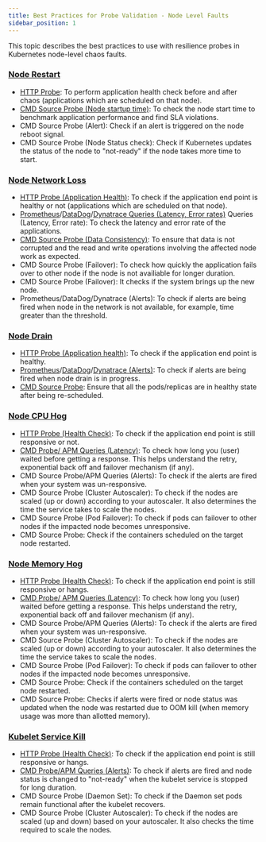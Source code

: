 ```yaml
---
title: Best Practices for Probe Validation - Node Level Faults
sidebar_position: 1
---
```


This topic describes the best practices to use with resilience probes in Kubernetes node-level chaos faults.

### [Node Restart](/docs/chaos-engineering/use-harness-ce/chaos-faults/kubernetes/node/node-restart)

- [HTTP Probe](/docs/chaos-engineering/use-harness-ce/probes/http-probe): To perform application health check before and after chaos (applications which are scheduled on that node).
- [CMD Source Probe (Node startup time)](/docs/chaos-engineering/use-harness-ce/probes/command-probe/cmd-probe-usage): To check the node start time to benchmark application performance and find SLA violations.
- CMD Source Probe (Alert): Check if an alert is triggered on the node reboot signal.
- CMD Source Probe (Node Status check): Check if Kubernetes updates the status of the node to "not-ready" if the node takes more time to start. 


### [Node Network Loss](/docs/chaos-engineering/use-harness-ce/chaos-faults/kubernetes/node/node-network-loss)

- [HTTP Probe (Application Health)](/docs/chaos-engineering/use-harness-ce/probes/http-probe): To check if the application end point is healthy or not (applications which are scheduled on that node).
- [Prometheus](/docs/chaos-engineering/use-harness-ce/probes/prom-probe)/[DataDog](/docs/chaos-engineering/use-harness-ce/probes/datadog-probe)/[Dynatrace Queries (Latency, Error rates)](/docs/chaos-engineering/use-harness-ce/probes/dynatrace-probe) Queries (Latency, Error rate): To check the latency and error rate of the applications.
- [CMD Source Probe (Data Consistency)](/docs/chaos-engineering/use-harness-ce/probes/command-probe/cmd-probe-usage): To ensure that data is not corrupted and the read and write operations involving the affected node work as expected.
- CMD Source Probe (Failover): To check how quickly the application fails over to other node if the node is not availiable for longer duration. 
- CMD Source Probe (Failover): It checks if the system brings up the new node.
- Prometheus/DataDog/Dynatrace (Alerts): To check if alerts are being fired when node in the network is not available, for example, time greater than the threshold.

### [Node Drain](/docs/chaos-engineering/use-harness-ce/chaos-faults/kubernetes/node/node-drain)

-  [HTTP Probe (Application health)](/docs/chaos-engineering/use-harness-ce/probes/http-probe): To check if the application end point is healthy.
- [Prometheus](/docs/chaos-engineering/use-harness-ce/probes/prom-probe)/[DataDog](/docs/chaos-engineering/use-harness-ce/probes/datadog-probe)/[Dynatrace (Alerts)](/docs/chaos-engineering/use-harness-ce/probes/dynatrace-probe): To check if alerts are being fired when node drain is in progress.
- [CMD Source Probe](/docs/chaos-engineering/use-harness-ce/probes/command-probe/cmd-probe-usage): Ensure that all the pods/replicas are in healthy state after being re-scheduled.


### [Node CPU Hog](/docs/chaos-engineering/use-harness-ce/chaos-faults/kubernetes/node/node-cpu-hog)

- [HTTP Probe (Health Check)](/docs/chaos-engineering/use-harness-ce/probes/http-probe): To check if the application end point is still responsive or not.
- [CMD Probe/ APM Queries (Latency)](/docs/chaos-engineering/use-harness-ce/probes/command-probe/cmd-probe-usage): To check how long you (user) waited before getting a response. This helps understand the retry, exponential back off and failover mechanism (if any).
- CMD Source Probe/APM Queries (Alerts): To check if the alerts are fired when your system was un-responsive.
- CMD Source Probe (Cluster Autoscaler): To check if the nodes are scaled (up or down) according to your autoscaler. It also determines the time the service takes to scale the nodes.
- CMD Source Probe (Pod Failover): To check if pods can failover to other nodes if the impacted node becomes unresponsive.
- CMD Source Probe: Check if the containers scheduled on the target node restarted.

### [Node Memory Hog](/docs/chaos-engineering/use-harness-ce/chaos-faults/kubernetes/node/node-memory-hog)

- [HTTP Probe (Health Check)](/docs/chaos-engineering/use-harness-ce/probes/http-probe): To check if the application end point is still responsive or hangs.
- [CMD Probe/ APM Queries (Latency)](/docs/chaos-engineering/use-harness-ce/probes/command-probe/cmd-probe-usage): To check how long you (user) waited before getting a response. This helps understand the retry, exponential back off and failover mechanism (if any).
- CMD Source Probe/APM Queries (Alerts): To check if the alerts are fired when your system was un-responsive.
- CMD Source Probe (Cluster Autoscaler): To check if the nodes are scaled (up or down) according to your autoscaler. It also determines the time the service takes to scale the nodes.
- CMD Source Probe (Pod Failover): To check if pods can failover to other nodes if the impacted node becomes unresponsive.
- CMD Source Probe: Check if the containers scheduled on the target node restarted.
- CMD Source Probe: Checks if alerts were fired or node status was updated when the node was restarted due to OOM kill (when memory usage was more than allotted memory).

### [Kubelet Service Kill](/docs/chaos-engineering/use-harness-ce/chaos-faults/kubernetes/node/kubelet-service-kill)

- [HTTP Probe (Health Check)](/docs/chaos-engineering/use-harness-ce/probes/http-probe): To check if the application end point is still responsive or hangs.
- [CMD Probe/APM Queries (Alerts)](/docs/chaos-engineering/use-harness-ce/probes/command-probe/cmd-probe-usage): To check if alerts are fired and node status is changed to "not-ready" when the kubelet service is stopped for long duration.
- CMD Source Probe (Daemon Set): To check if the Daemon set pods remain functional after the kubelet recovers.
- CMD Source Probe (Cluster Autoscaler): To check if the nodes are scaled (up and down) based on your autoscaler. It also checks the time required to scale the nodes.